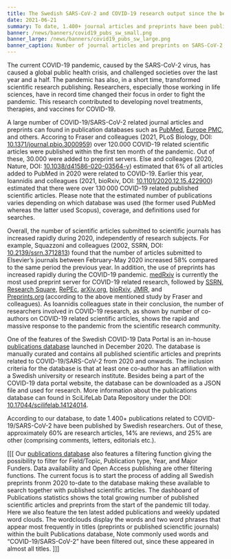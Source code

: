 ```yaml
---
title: The Swedish SARS-CoV-2 and COVID-19 research output since the beginning of the pandemic  # short
date: 2021-06-21
summary: To date, 1.400+ journal articles and preprints have been published by researchers affiliated to a Swedish university or research institute.
banner: /news/banners/covid19_pubs_sw_small.png
banner_large: /news/banners/covid19_pubs_sw_large.png
banner_caption: Number of journal articles and preprints on SARS-CoV-2 and COVID-19 where at least one author has an affiliation with a Swedish university or research institute. Available as an interatice plot [on this page](/projects/dashboard/).
---
```


The current COVID-19 pandemic, caused by the SARS-CoV-2 virus, has caused a global public health crisis, and challenged societies over the last year and a half. The pandemic has also, in a short time, transformed scientific research publishing. Researchers, especially those working in life sciences, have in record time changed their focus in order to fight the pandemic. This research contributed to developing novel treatments, therapies, and vaccines for COVID-19.

A large number of COVID-19/SARS-CoV-2 related journal articles and preprints can found in publication databases such as [PubMed](https://pubmed.ncbi.nlm.nih.gov/), [Europe PMC](https://europepmc.org/), and others. Accoring to Fraser and colleagues (2021, PLoS Biology, DOI: [10.1371/journal.pbio.3000959](https://doi.org/10.1371/journal.pbio.3000959)) over 120.000 COVID-19 related scientific articles were published within the first ten month of the pandemic. Out of these, 30.000 were added to preprint servers. Else and colleages (2020, Nature, DOI: [10.1038/d41586-020-03564-y](https://doi.org/10.1038/d41586-020-03564-y)) estimated that 6% of all articles added to PubMed in 2020 were related to COVID-19. Earlier this year, Ioannidis and colleagues (2021, bioRxiv, DOI: [10.1101/2020.12.15.422900](https://www.biorxiv.org/content/10.1101/2020.12.15.422900v2)) estimated that there were over 130 000 COVID-19 related published scientific articles. Please note that the estimated number of publications varies depending on which database was used (the former used PubMed whereas the latter used Scopus), coverage, and definitions used for searches.

Overall, the number of scientific articles submitted to scientific journals has increased rapidly during 2020, independently of research subjects. For example, Squazzoni and colleagues (2002, SSRN, DOI: [10.2139/ssrn.3712813](https://dx.doi.org/10.2139/ssrn.3712813)) found that the number of articles submitted to Elsevier’s journals between February-May 2020 increased 58% compared to the same period the previous year. In addition, the use of preprints has increased rapidly during the COVID-19 pandemic. [medRxiv](https://www.medrxiv.org/) is currently the most used preprint server for COVID-19 related research, followed by [SSRN](http://ssrn.com/), [Research Square](https://www.researchsquare.com/), [RePEc](http://repec.org/), [arXiv.org](https://arxiv.org/), [bioRxiv](https://www.biorxiv.org/), [JMIR](https://www.jmir.org/), and [Preprints.org](https://www.preprints.org/) (according to the above mentioned study by Fraser and colleagues). As Ioannidis colleagues state in their conclusion, the number of researchers involved in COVID-19 research, as shown by number of co-authors on COVID-19 related scientific articles, shows the rapid and massive response to the pandemic from the scientific research community.

One of the features of the Swedish COVID-19 Data Portal is an in-house [publications database](/publications/) launched in December 2020. The database is manually curated and contains all published scientific articles and preprints related to COVID-19/SARS-CoV-2 from 2020 and onwards. The inclusion criteria for the database is that at least one co-author has an affiliation with a Swedish university or research institute. Besides being a part of the COVID-19 data portal website, the database can be downloaded as a JSON file and used for research. More information about the publications database can found in SciLifeLab Data Repository under the DOI: [10.17044/scilifelab.14124014](https://doi.org/10.17044/scilifelab.14124014).

According to our database, to date 1.400+ publications related to COVID-19/SARS-CoV-2 have been published by Swedish researchers. Out of these, approximately 60% are research articles, 14% are reviews, and 25% are other (comprising comments, letters, editorials etc.).

[[[ Our [publications database](/publications/) also features a filtering function giving the possibility to filter for Field/Topic, Publication type, Year, and Major Funders. Data availability and Open Access publishing are other filtering functions. The current focus is to start the process of adding all Swedish preprints fronm 2020 to-date to the database making these available to search together with published scientific articles. The dashboard of Publications statistics shows the total growing number of published scientific articles and preprints from the start of the pandemic till today. Here we also feature the ten latest added publications and weekly updated word clouds. The wordclouds display the words and two word phrases that appear most frequently in titles (preprints or published scienctific journals) within the built Publications database, Note commonly used words and “COVID-19/SARS-CoV-2” have been filtered out, since these appeared in almost all titles. ]]]
